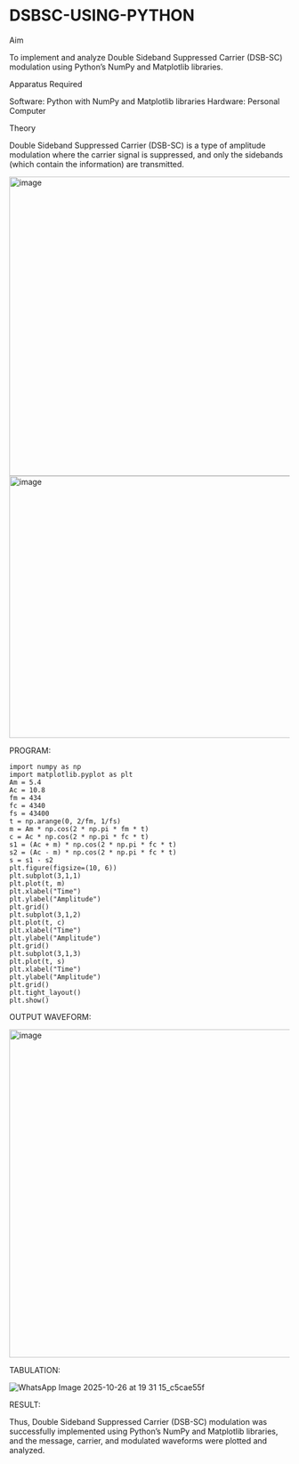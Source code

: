 # DSBSC-USING-PYTHON
Aim

To implement and analyze Double Sideband Suppressed Carrier (DSB-SC) modulation using Python’s NumPy and Matplotlib libraries.

Apparatus Required

Software: Python with NumPy and Matplotlib libraries
Hardware: Personal Computer

Theory

Double Sideband Suppressed Carrier (DSB-SC) is a type of amplitude modulation where the carrier signal is suppressed, and only the sidebands (which contain the information) are transmitted.

<img width="864" height="538" alt="image" src="https://github.com/user-attachments/assets/38453f40-70c0-4697-b347-10cc10c0db6c" />


<img width="815" height="471" alt="image" src="https://github.com/user-attachments/assets/47223c8c-4587-402f-8703-3dccd7d8c4e8" />

PROGRAM:
```
import numpy as np
import matplotlib.pyplot as plt
Am = 5.4
Ac = 10.8
fm = 434
fc = 4340
fs = 43400
t = np.arange(0, 2/fm, 1/fs)
m = Am * np.cos(2 * np.pi * fm * t)
c = Ac * np.cos(2 * np.pi * fc * t)
s1 = (Ac + m) * np.cos(2 * np.pi * fc * t)
s2 = (Ac - m) * np.cos(2 * np.pi * fc * t)
s = s1 - s2
plt.figure(figsize=(10, 6))
plt.subplot(3,1,1)
plt.plot(t, m)
plt.xlabel("Time")
plt.ylabel("Amplitude")
plt.grid()
plt.subplot(3,1,2)
plt.plot(t, c)
plt.xlabel("Time")
plt.ylabel("Amplitude")
plt.grid()
plt.subplot(3,1,3)
plt.plot(t, s)
plt.xlabel("Time")
plt.ylabel("Amplitude")
plt.grid()
plt.tight_layout()
plt.show()
```
OUTPUT WAVEFORM:

<img width="989" height="590" alt="image" src="https://github.com/user-attachments/assets/f61dffd0-7d4b-4a96-86d7-f3ec0b99bd04" />

TABULATION:

![WhatsApp Image 2025-10-26 at 19 31 15_c5cae55f](https://github.com/user-attachments/assets/474ded22-8e9f-4945-a8ae-e161e561531f)

RESULT:

Thus, Double Sideband Suppressed Carrier (DSB-SC) modulation was successfully implemented using Python’s NumPy and Matplotlib libraries, and the message, carrier, and modulated waveforms were plotted and analyzed.



